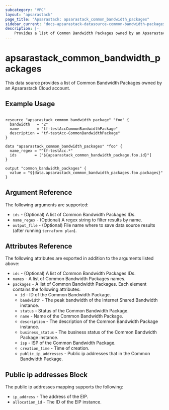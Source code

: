```yaml
---
subcategory: "VPC"
layout: "apsarastack"
page_title: "Apsarastack: apsarastack_common_bandwidth_packages"
sidebar_current: "docs-apsarastack-datasource-common-bandwidth-packages"
description: |-
    Provides a list of Common Bandwidth Packages owned by an Apsarastack Cloud account.
---
```


# apsarastack\_common\_bandwidth\_packages

This data source provides a list of Common Bandwidth Packages owned by an Apsarastack Cloud account.


## Example Usage

```

resource "apsarastack_common_bandwidth_package" "foo" {
  bandwidth   = "2"
  name        = "tf-testAccCommonBandwidthPackage"
  description = "tf-testAcc-CommonBandwidthPackage"
}

data "apsarastack_common_bandwidth_packages" "foo" {
  name_regex = "^tf-testAcc.*"
  ids        = ["${apsarastack_common_bandwidth_package.foo.id}"]
}

output "common_bandwidth_packages" {
  value = "${data.apsarastack_common_bandwidth_packages.foo.packages}"
}
```

## Argument Reference

The following arguments are supported:

* `ids` - (Optional) A list of Common Bandwidth Packages IDs.
* `name_regex` - (Optional) A regex string to filter results by name.
* `output_file` - (Optional) File name where to save data source results (after running `terraform plan`).

## Attributes Reference

The following attributes are exported in addition to the arguments listed above:

* `ids` - (Optional) A list of Common Bandwidth Packages IDs.
* `names` - A list of Common Bandwidth Packages names.
* `packages` - A list of Common Bandwidth Packages. Each element contains the following attributes:
  * `id` - ID of the Common Bandwidth Package.
  * `bandwidth` - The peak bandwidth of the Internet Shared Bandwidth instance.
  * `status` - Status of the Common Bandwidth Package.
  * `name` - Name of the Common Bandwidth Package.
  * `description` - The description of the Common Bandwidth Package instance.
  * `business_status` - The business status of the Common Bandwidth Package instance.
  * `isp` - ISP of the Common Bandwidth Package.
  * `creation_time` - Time of creation.
  * `public_ip_addresses` - Public ip addresses that in the Common Bandwidth Package.
 
## Public ip addresses Block
  
  The public ip addresses mapping supports the following:
  
  * `ip_address`   - The address of the EIP.
  * `allocation_id` - The ID of the EIP instance.
